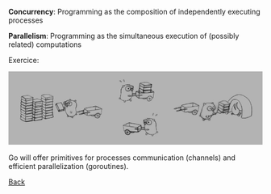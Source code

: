 **Concurrency**: Programming as the composition of independently executing processes

**Parallelism**: Programming as the simultaneous execution of (possibly related) computations

Exercice:

![GitHub Logo](resources/s5.png) 

Go will offer primitives for processes communication (channels) and efficient parallelization (goroutines).

[Back](README.md)
